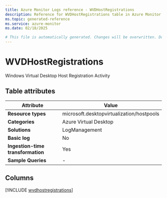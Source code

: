 ```yaml
---
title: Azure Monitor Logs reference - WVDHostRegistrations
description: Reference for WVDHostRegistrations table in Azure Monitor Logs.
ms.topic: generated-reference
ms.service: azure-monitor
ms.date: 02/18/2025

# This file is automatically generated. Changes will be overwritten. Do not change this file directly.
---
```


# WVDHostRegistrations

Windows Virtual Desktop Host Registration Activity


## Table attributes

|Attribute|Value|
|---|---|
|**Resource types**|microsoft.desktopvirtualization/hostpools|
|**Categories**|Azure Virtual Desktop|
|**Solutions**| LogManagement|
|**Basic log**|No|
|**Ingestion-time transformation**|Yes|
|**Sample Queries**|-|



## Columns
  
[!INCLUDE [wvdhostregistrations](~/reusable-content/ce-skilling/azure/includes/azure-monitor/reference/tables/wvdhostregistrations-include.md)]
